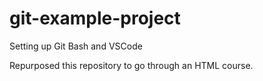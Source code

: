 # git-example-project
Setting up Git Bash and VSCode

Repurposed this repository to go through an HTML course.
